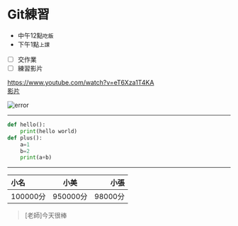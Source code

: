 # Git練習
* 中午12點`吃飯`
* 下午1點`上課`
- [ ] 交作業
- [ ] 練習影片

<https://www.youtube.com/watch?v=eT6Xza1T4KA><br>
[影片](https://www.youtube.com/watch?v=eT6Xza1T4KA)

![error](https://tinyurl.com/3he399yu)


---

``` python
def hello():
    print(hello world)
def plus():
    a=1
    b=2
    print(a+b)
```

---


| 小名   | 小美   | 小張   |
|  :-  |  :-:  |  -:  |
|100000分|950000分|98000分|

> [老師]今天很棒
